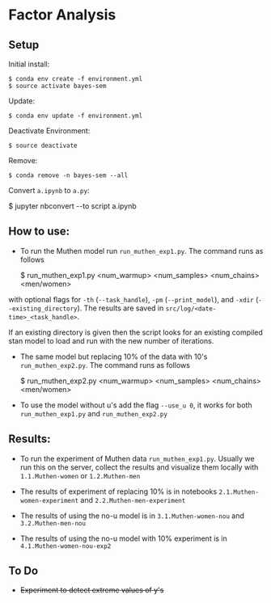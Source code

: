 # Factor Analysis

## Setup

Initial install:

    $ conda env create -f environment.yml
    $ source activate bayes-sem

Update:

    $ conda env update -f environment.yml

Deactivate Environment:

    $ source deactivate

Remove:

    $ conda remove -n bayes-sem --all


Convert `a.ipynb` to `a.py`:

  $ jupyter nbconvert --to script a.ipynb


## How to use:

* To run the Muthen model run `run_muthen_exp1.py`. The command runs as follows

    $ run_muthen_exp1.py <num_warmup> <num_samples> <num_chains> <men/women>

with optional flags for `-th` (`--task_handle`), `-pm` (`--print_model`), and
`-xdir` (`--existing_directory`). The results are saved in
`src/log/<date-time>_<task_handle>`.

If an existing directory is given then the script looks for an existing compiled
stan model to load and run with the new number of iterations.


* The same model but replacing 10% of the data with 10's `run_muthen_exp2.py`.
The command runs as follows

    $ run_muthen_exp2.py <num_warmup> <num_samples> <num_chains> <men/women>


* To use the model without u's add the flag `--use_u 0`, it works for both
 `run_muthen_exp1.py` and  `run_muthen_exp2.py`


## Results:
* To run the experiment of Muthen data `run_muthen_exp1.py`. Usually we run this
on the server, collect the results and visualize them locally with
`1.1.Muthen-women` or `1.2.Muthen-men`

* The results of experiment of replacing 10% is in notebooks
`2.1.Muthen-women-experiment` and `2.2.Muthen-men-experiment`


* The results of using the no-u model is in
`3.1.Muthen-women-nou` and `3.2.Muthen-men-nou`

* The results of using the no-u model with 10% experiment is in  
`4.1.Muthen-women-nou-exp2`

## To Do

* ~~Experiment to detect extreme values of y's~~
